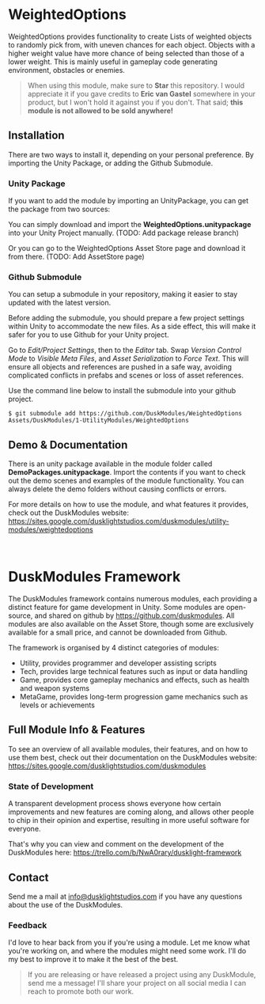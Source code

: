 # WeightedOptions
WeightedOptions provides functionality to create Lists of weighted objects to randomly pick from, with uneven chances for each object. Objects with a higher weight value have more chance of being selected than those of a lower weight. This is mainly useful in gameplay code generating environment, obstacles or enemies.

> When using this module, make sure to **Star** this repository. I would appreciate it if you gave credits to **Eric van Gastel** somewhere in your product, but I won't hold it against you if you don't. That said; **this module is not allowed to be sold anywhere!**

## Installation
There are two ways to install it, depending on your personal preference. By importing the Unity Package, or adding the Github Submodule.

### Unity Package
If you want to add the module by importing an UnityPackage, you can get the package from two sources:

You can simply download and import the **WeightedOptions.unitypackage** into your Unity Project manually. (TODO: Add package release branch)

Or you can go to the WeightedOptions Asset Store page and download it from there. (TODO: Add AssetStore page)

### Github Submodule
You can setup a submodule in your repository, making it easier to stay updated with the latest version.

Before adding the submodule, you should prepare a few project settings within Unity to accommodate the new files. As a side effect, this will make it safer for you to use Github for your Unity project.

Go to *Edit/Project Settings*, then to the *Editor* tab. Swap *Version Control Mode* to *Visible Meta Files*, and *Asset Serialization* to *Force Text*. This will ensure all objects and references are pushed in a safe way, avoiding complicated conflicts in prefabs and scenes or loss of asset references.

Use the command line below to install the submodule into your github project.
```
$ git submodule add https://github.com/DuskModules/WeightedOptions Assets/DuskModules/1-UtilityModules/WeightedOptions
```

## Demo & Documentation
There is an unity package available in the module folder called **DemoPackages.unitypackage**. Import the contents if you want to check out the demo scenes and examples of the module functionality. You can always delete the demo folders without causing conflicts or errors.

For more details on how to use the module, and what features it provides, check out the DuskModules website:
https://sites.google.com/dusklightstudios.com/duskmodules/utility-modules/weightedoptions

&nbsp;

# DuskModules Framework
The DuskModules framework contains numerous modules, each providing a distinct feature for game development in Unity. Some modules are open-source, and shared on github by https://github.com/duskmodules. All modules are also available on the Asset Store, though some are exclusively available for a small price, and cannot be downloaded from Github.

The framework is organised by 4 distinct categories of modules:
- Utility, provides programmer and developer assisting scripts
- Tech, provides large technical features such as input or data handling
- Game, provides core gameplay mechanics and effects, such as health and weapon systems
- MetaGame, provides long-term progression game mechanics such as levels or achievements

## Full Module Info & Features
To see an overview of all available modules, their features, and on how to use them best, check out their documentation on the DuskModules website:
https://sites.google.com/dusklightstudios.com/duskmodules

### State of Development
A transparent development process shows everyone how certain improvements and new features are coming along, and allows other people to chip in their opinion and expertise, resulting in more useful software for everyone.

That's why you can view and comment on the development of the DuskModules here:
https://trello.com/b/NwA0rary/dusklight-framework

## Contact
Send me a mail at info@dusklightstudios.com if you have any questions about the use of the DuskModules.

### Feedback
I'd love to hear back from you if you're using a module. Let me know what you're working on, and where the modules might need some work. I'll do my best to improve it to make it the best of the best.

> If you are releasing or have released a project using any DuskModule, send me a message! I'll share your project on all social media I can reach to promote both our work.


